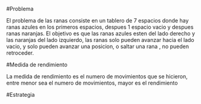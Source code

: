 #Problema

El problema de las ranas consiste en un tablero de 7 espacios donde hay ranas azules en los primeros espacios, despues 1 espacio vacio y despues ranas naranjas. El objetivo es que las ranas azules esten del lado derecho y las naranjas del lado izquierdo, las ranas solo pueden avanzar hacia el lado vacio, y solo pueden avanzar una posicion, o saltar una rana , no pueden retroceder. 

#Medida de rendimiento

La medida de rendimiento es el numero de movimientos que se hicieron, entre menor sea el numero de movimientos, mayor es el rendimiento

#Estrategia

